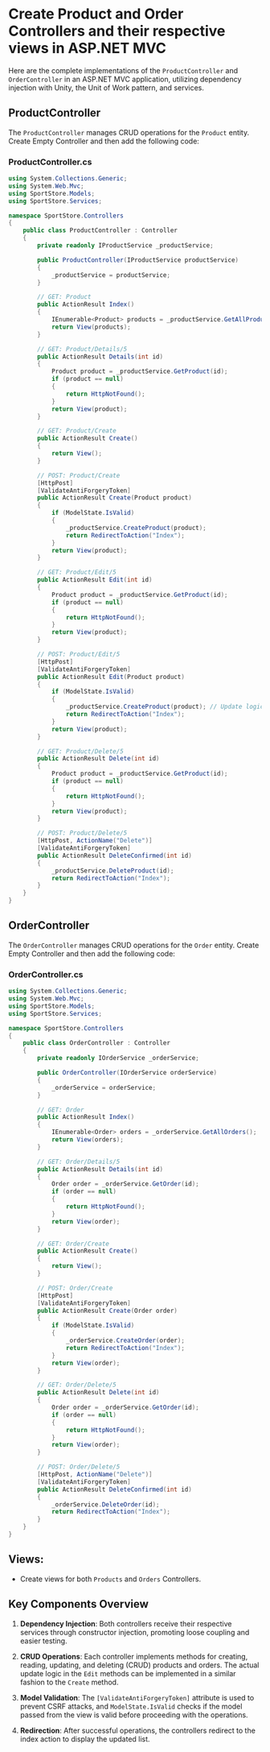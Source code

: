 # Create Product and Order Controllers and their respective views in ASP.NET MVC

Here are the complete implementations of the `ProductController` and `OrderController` in an ASP.NET MVC application, utilizing dependency injection with Unity, the Unit of Work pattern, and services.

## ProductController

The `ProductController` manages CRUD operations for the `Product` entity. Create Empty Controller and then add the following code:

### ProductController.cs

```csharp
using System.Collections.Generic;
using System.Web.Mvc;
using SportStore.Models;
using SportStore.Services;

namespace SportStore.Controllers
{
    public class ProductController : Controller
    {
        private readonly IProductService _productService;

        public ProductController(IProductService productService)
        {
            _productService = productService;
        }

        // GET: Product
        public ActionResult Index()
        {
            IEnumerable<Product> products = _productService.GetAllProducts();
            return View(products);
        }

        // GET: Product/Details/5
        public ActionResult Details(int id)
        {
            Product product = _productService.GetProduct(id);
            if (product == null)
            {
                return HttpNotFound();
            }
            return View(product);
        }

        // GET: Product/Create
        public ActionResult Create()
        {
            return View();
        }

        // POST: Product/Create
        [HttpPost]
        [ValidateAntiForgeryToken]
        public ActionResult Create(Product product)
        {
            if (ModelState.IsValid)
            {
                _productService.CreateProduct(product);
                return RedirectToAction("Index");
            }
            return View(product);
        }

        // GET: Product/Edit/5
        public ActionResult Edit(int id)
        {
            Product product = _productService.GetProduct(id);
            if (product == null)
            {
                return HttpNotFound();
            }
            return View(product);
        }

        // POST: Product/Edit/5
        [HttpPost]
        [ValidateAntiForgeryToken]
        public ActionResult Edit(Product product)
        {
            if (ModelState.IsValid)
            {
                _productService.CreateProduct(product); // Update logic can be implemented
                return RedirectToAction("Index");
            }
            return View(product);
        }

        // GET: Product/Delete/5
        public ActionResult Delete(int id)
        {
            Product product = _productService.GetProduct(id);
            if (product == null)
            {
                return HttpNotFound();
            }
            return View(product);
        }

        // POST: Product/Delete/5
        [HttpPost, ActionName("Delete")]
        [ValidateAntiForgeryToken]
        public ActionResult DeleteConfirmed(int id)
        {
            _productService.DeleteProduct(id);
            return RedirectToAction("Index");
        }
    }
}
```

## OrderController

The `OrderController` manages CRUD operations for the `Order` entity. Create Empty Controller and then add the following code:

### OrderController.cs

```csharp
using System.Collections.Generic;
using System.Web.Mvc;
using SportStore.Models;
using SportStore.Services;

namespace SportStore.Controllers
{
    public class OrderController : Controller
    {
        private readonly IOrderService _orderService;

        public OrderController(IOrderService orderService)
        {
            _orderService = orderService;
        }

        // GET: Order
        public ActionResult Index()
        {
            IEnumerable<Order> orders = _orderService.GetAllOrders();
            return View(orders);
        }

        // GET: Order/Details/5
        public ActionResult Details(int id)
        {
            Order order = _orderService.GetOrder(id);
            if (order == null)
            {
                return HttpNotFound();
            }
            return View(order);
        }

        // GET: Order/Create
        public ActionResult Create()
        {
            return View();
        }

        // POST: Order/Create
        [HttpPost]
        [ValidateAntiForgeryToken]
        public ActionResult Create(Order order)
        {
            if (ModelState.IsValid)
            {
                _orderService.CreateOrder(order);
                return RedirectToAction("Index");
            }
            return View(order);
        }

        // GET: Order/Delete/5
        public ActionResult Delete(int id)
        {
            Order order = _orderService.GetOrder(id);
            if (order == null)
            {
                return HttpNotFound();
            }
            return View(order);
        }

        // POST: Order/Delete/5
        [HttpPost, ActionName("Delete")]
        [ValidateAntiForgeryToken]
        public ActionResult DeleteConfirmed(int id)
        {
            _orderService.DeleteOrder(id);
            return RedirectToAction("Index");
        }
    }
}
```

## Views:

- Create views for both `Products` and `Orders` Controllers.

## Key Components Overview

1. **Dependency Injection**: Both controllers receive their respective services through constructor injection, promoting loose coupling and easier testing.

2. **CRUD Operations**: Each controller implements methods for creating, reading, updating, and deleting (CRUD) products and orders. The actual update logic in the `Edit` methods can be implemented in a similar fashion to the `Create` method.

3. **Model Validation**: The `[ValidateAntiForgeryToken]` attribute is used to prevent CSRF attacks, and `ModelState.IsValid` checks if the model passed from the view is valid before proceeding with the operations.

4. **Redirection**: After successful operations, the controllers redirect to the index action to display the updated list.